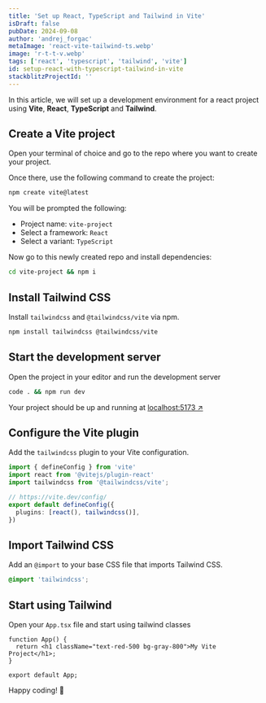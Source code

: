 ```yaml
---
title: 'Set up React, TypeScript and Tailwind in Vite'
isDraft: false
pubDate: 2024-09-08
author: 'andrej_forgac'
metaImage: 'react-vite-tailwind-ts.webp'
image: 'r-t-t-v.webp'
tags: ['react', 'typescript', 'tailwind', 'vite']
id: setup-react-with-typescript-tailwind-in-vite
stackblitzProjectId: ''
---
```


In this article, we will set up a development environment for a react project using <b>Vite</b>, <b>React</b>, <b>TypeScript</b> and <b>Tailwind</b>.

## Create a Vite project

Open your terminal of choice and go to the repo where you want to create your project.

Once there, use the following command to create the project:

```zsh
npm create vite@latest
```

You will be prompted the following:

- Project name: `vite-project`
- Select a framework: `React`
- Select a variant: `TypeScript`

Now go to this newly created repo and install dependencies:

```zsh
cd vite-project && npm i
```

## Install Tailwind CSS

Install `tailwindcss` and `@tailwindcss/vite` via npm.

```zsh
npm install tailwindcss @tailwindcss/vite
```

## Start the development server

Open the project in your editor and run the development server

```zsh
code . && npm run dev
```

Your project should be up and running at <a href="http://localhost:5173/" target="_blank">localhost:5173 &#8599;</a>

## Configure the Vite plugin

Add the `tailwindcss` plugin to your Vite configuration.

```ts {3} title="vite.config.ts" /tailwindcss()/
import { defineConfig } from 'vite'
import react from '@vitejs/plugin-react'
import tailwindcss from '@tailwindcss/vite';

// https://vite.dev/config/
export default defineConfig({
  plugins: [react(), tailwindcss()],
})

```

## Import Tailwind CSS

Add an `@import` to your base CSS file that imports Tailwind CSS.

```css title="index.css"
@import 'tailwindcss';
```

## Start using Tailwind

Open your `App.tsx` file and start using tailwind classes

```tsx title="App.tsx" /text-red-500/ /bg-gray-800/
function App() {
  return <h1 className="text-red-500 bg-gray-800">My Vite Project</h1>;
}

export default App;
```

Happy coding! 🫡
